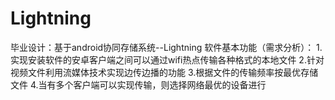 # Lightning
毕业设计：基于android协同存储系统--Lightning
软件基本功能（需求分析）：
1.实现安装软件的安卓客户端之间可以通过wifi热点传输各种格式的本地文件
2.针对视频文件利用流媒体技术实现边传边播的功能
3.根据文件的传输频率按最优存储文件
4.当有多个客户端可以实现传输，则选择网络最优的设备进行
